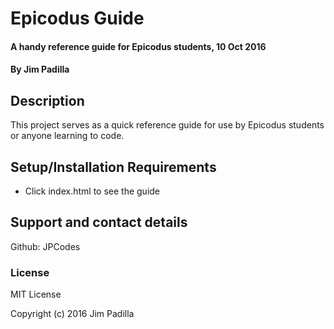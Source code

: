 # Epicodus Guide

#### A handy reference guide for Epicodus students, 10 Oct 2016

#### By Jim Padilla

## Description

This project serves as a quick reference guide for use by Epicodus students or anyone learning to code.

## Setup/Installation Requirements

* Click index.html to see the guide

## Support and contact details

Github: JPCodes

### License

MIT License

Copyright (c) 2016 Jim Padilla

